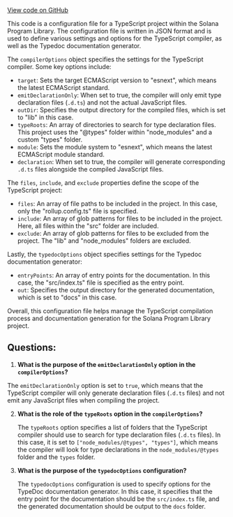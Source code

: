 [View code on GitHub](https://github.com/solana-labs/solana-program-library/token-lending/js/tsconfig.json)

This code is a configuration file for a TypeScript project within the Solana Program Library. The configuration file is written in JSON format and is used to define various settings and options for the TypeScript compiler, as well as the Typedoc documentation generator.

The `compilerOptions` object specifies the settings for the TypeScript compiler. Some key options include:

- `target`: Sets the target ECMAScript version to "esnext", which means the latest ECMAScript standard.
- `emitDeclarationOnly`: When set to true, the compiler will only emit type declaration files (`.d.ts`) and not the actual JavaScript files.
- `outDir`: Specifies the output directory for the compiled files, which is set to "lib" in this case.
- `typeRoots`: An array of directories to search for type declaration files. This project uses the "@types" folder within "node_modules" and a custom "types" folder.
- `module`: Sets the module system to "esnext", which means the latest ECMAScript module standard.
- `declaration`: When set to true, the compiler will generate corresponding `.d.ts` files alongside the compiled JavaScript files.

The `files`, `include`, and `exclude` properties define the scope of the TypeScript project:

- `files`: An array of file paths to be included in the project. In this case, only the "rollup.config.ts" file is specified.
- `include`: An array of glob patterns for files to be included in the project. Here, all files within the "src" folder are included.
- `exclude`: An array of glob patterns for files to be excluded from the project. The "lib" and "node_modules" folders are excluded.

Lastly, the `typedocOptions` object specifies settings for the Typedoc documentation generator:

- `entryPoints`: An array of entry points for the documentation. In this case, the "src/index.ts" file is specified as the entry point.
- `out`: Specifies the output directory for the generated documentation, which is set to "docs" in this case.

Overall, this configuration file helps manage the TypeScript compilation process and documentation generation for the Solana Program Library project.
## Questions: 
 1. **What is the purpose of the `emitDeclarationOnly` option in the `compilerOptions`?**

   The `emitDeclarationOnly` option is set to `true`, which means that the TypeScript compiler will only generate declaration files (`.d.ts` files) and not emit any JavaScript files when compiling the project.

2. **What is the role of the `typeRoots` option in the `compilerOptions`?**

   The `typeRoots` option specifies a list of folders that the TypeScript compiler should use to search for type declaration files (`.d.ts` files). In this case, it is set to `["node_modules/@types", "types"]`, which means the compiler will look for type declarations in the `node_modules/@types` folder and the `types` folder.

3. **What is the purpose of the `typedocOptions` configuration?**

   The `typedocOptions` configuration is used to specify options for the TypeDoc documentation generator. In this case, it specifies that the entry point for the documentation should be the `src/index.ts` file, and the generated documentation should be output to the `docs` folder.